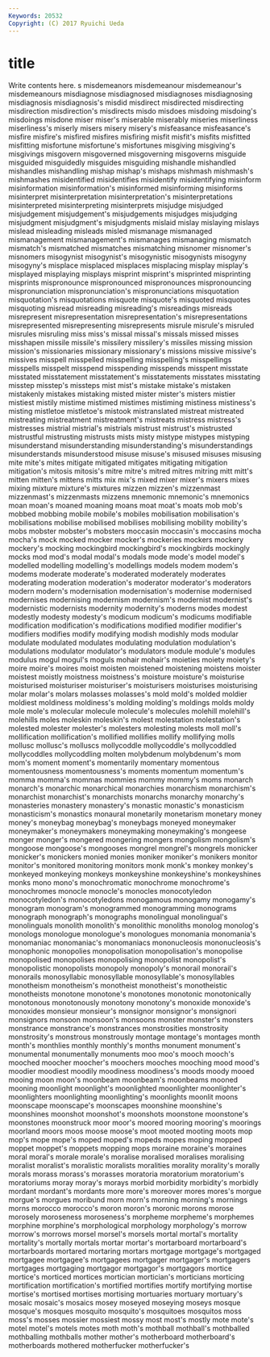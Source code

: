 ```yaml
---
Keywords: 20532 
Copyright: (C) 2017 Ryuichi Ueda
---
```


# title

Write contents here.
s misdemeanors misdemeanour misdemeanour's misdemeanours misdiagnose misdiagnosed
misdiagnoses misdiagnosing misdiagnosis misdiagnosis's misdid misdirect misdirected misdirecting misdirection misdirection's
misdirects misdo misdoes misdoing misdoing's misdoings misdone miser miser's miserable
miserably miseries miserliness miserliness's miserly misers misery misery's misfeasance misfeasance's
misfire misfire's misfired misfires misfiring misfit misfit's misfits misfitted misfitting
misfortune misfortune's misfortunes misgiving misgiving's misgivings misgovern misgoverned misgoverning misgoverns
misguide misguided misguidedly misguides misguiding mishandle mishandled mishandles mishandling mishap
mishap's mishaps mishmash mishmash's mishmashes misidentified misidentifies misidentify misidentifying misinform
misinformation misinformation's misinformed misinforming misinforms misinterpret misinterpretation misinterpretation's misinterpretations misinterpreted
misinterpreting misinterprets misjudge misjudged misjudgement misjudgement's misjudgements misjudges misjudging misjudgment
misjudgment's misjudgments mislaid mislay mislaying mislays mislead misleading misleads misled
mismanage mismanaged mismanagement mismanagement's mismanages mismanaging mismatch mismatch's mismatched mismatches
mismatching misnomer misnomer's misnomers misogynist misogynist's misogynistic misogynists misogyny misogyny's
misplace misplaced misplaces misplacing misplay misplay's misplayed misplaying misplays misprint
misprint's misprinted misprinting misprints mispronounce mispronounced mispronounces mispronouncing mispronunciation mispronunciation's
mispronunciations misquotation misquotation's misquotations misquote misquote's misquoted misquotes misquoting misread
misreading misreading's misreadings misreads misrepresent misrepresentation misrepresentation's misrepresentations misrepresented misrepresenting
misrepresents misrule misrule's misruled misrules misruling miss miss's missal missal's
missals missed misses misshapen missile missile's missilery missilery's missiles missing
mission mission's missionaries missionary missionary's missions missive missive's missives misspell
misspelled misspelling misspelling's misspellings misspells misspelt misspend misspending misspends misspent
misstate misstated misstatement misstatement's misstatements misstates misstating misstep misstep's missteps
mist mist's mistake mistake's mistaken mistakenly mistakes mistaking misted mister
mister's misters mistier mistiest mistily mistime mistimed mistimes mistiming mistiness
mistiness's misting mistletoe mistletoe's mistook mistranslated mistreat mistreated mistreating mistreatment
mistreatment's mistreats mistress mistress's mistresses mistrial mistrial's mistrials mistrust mistrust's
mistrusted mistrustful mistrusting mistrusts mists misty mistype mistypes mistyping misunderstand
misunderstanding misunderstanding's misunderstandings misunderstands misunderstood misuse misuse's misused misuses misusing
mite mite's mites mitigate mitigated mitigates mitigating mitigation mitigation's mitosis
mitosis's mitre mitre's mitred mitres mitring mitt mitt's mitten mitten's
mittens mitts mix mix's mixed mixer mixer's mixers mixes mixing
mixture mixture's mixtures mizzen mizzen's mizzenmast mizzenmast's mizzenmasts mizzens mnemonic
mnemonic's mnemonics moan moan's moaned moaning moans moat moat's moats
mob mob's mobbed mobbing mobile mobile's mobiles mobilisation mobilisation's mobilisations
mobilise mobilised mobilises mobilising mobility mobility's mobs mobster mobster's mobsters
moccasin moccasin's moccasins mocha mocha's mock mocked mocker mocker's mockeries
mockers mockery mockery's mocking mockingbird mockingbird's mockingbirds mockingly mocks mod
mod's modal modal's modals mode mode's model model's modelled modelling
modelling's modellings models modem modem's modems moderate moderate's moderated moderately
moderates moderating moderation moderation's moderator moderator's moderators modern modern's modernisation
modernisation's modernise modernised modernises modernising modernism modernism's modernist modernist's modernistic
modernists modernity modernity's moderns modes modest modestly modesty modesty's modicum
modicum's modicums modifiable modification modification's modifications modified modifier modifier's modifiers
modifies modify modifying modish modishly mods modular modulate modulated modulates
modulating modulation modulation's modulations modulator modulator's modulators module module's modules
modulus mogul mogul's moguls mohair mohair's moieties moiety moiety's moire
moire's moires moist moisten moistened moistening moistens moister moistest moistly
moistness moistness's moisture moisture's moisturise moisturised moisturiser moisturiser's moisturisers moisturises
moisturising molar molar's molars molasses molasses's mold mold's molded moldier
moldiest moldiness moldiness's molding molding's moldings molds moldy mole mole's
molecular molecule molecule's molecules molehill molehill's molehills moles moleskin moleskin's
molest molestation molestation's molested molester molester's molesters molesting molests moll
moll's mollification mollification's mollified mollifies mollify mollifying molls mollusc mollusc's
molluscs mollycoddle mollycoddle's mollycoddled mollycoddles mollycoddling molten molybdenum molybdenum's mom
mom's moment moment's momentarily momentary momentous momentousness momentousness's moments momentum
momentum's momma momma's mommas mommies mommy mommy's moms monarch monarch's
monarchic monarchical monarchies monarchism monarchism's monarchist monarchist's monarchists monarchs monarchy
monarchy's monasteries monastery monastery's monastic monastic's monasticism monasticism's monastics monaural
monetarily monetarism monetary money money's moneybag moneybag's moneybags moneyed moneymaker
moneymaker's moneymakers moneymaking moneymaking's mongeese monger monger's mongered mongering mongers
mongolism mongolism's mongoose mongoose's mongooses mongrel mongrel's mongrels monicker monicker's
monickers monied monies moniker moniker's monikers monitor monitor's monitored monitoring
monitors monk monk's monkey monkey's monkeyed monkeying monkeys monkeyshine monkeyshine's
monkeyshines monks mono mono's monochromatic monochrome monochrome's monochromes monocle monocle's
monocles monocotyledon monocotyledon's monocotyledons monogamous monogamy monogamy's monogram monogram's monogrammed
monogramming monograms monograph monograph's monographs monolingual monolingual's monolinguals monolith monolith's
monolithic monoliths monolog monolog's monologs monologue monologue's monologues monomania monomania's
monomaniac monomaniac's monomaniacs mononucleosis mononucleosis's monophonic monopolies monopolisation monopolisation's monopolise
monopolised monopolises monopolising monopolist monopolist's monopolistic monopolists monopoly monopoly's monorail
monorail's monorails monosyllabic monosyllable monosyllable's monosyllables monotheism monotheism's monotheist monotheist's
monotheistic monotheists monotone monotone's monotones monotonic monotonically monotonous monotonously monotony
monotony's monoxide monoxide's monoxides monsieur monsieur's monsignor monsignor's monsignori monsignors
monsoon monsoon's monsoons monster monster's monsters monstrance monstrance's monstrances monstrosities
monstrosity monstrosity's monstrous monstrously montage montage's montages month month's monthlies
monthly monthly's months monument monument's monumental monumentally monuments moo moo's
mooch mooch's mooched moocher moocher's moochers mooches mooching mood mood's
moodier moodiest moodily moodiness moodiness's moods moody mooed mooing moon
moon's moonbeam moonbeam's moonbeams mooned mooning moonlight moonlight's moonlighted moonlighter
moonlighter's moonlighters moonlighting moonlighting's moonlights moonlit moons moonscape moonscape's moonscapes
moonshine moonshine's moonshines moonshot moonshot's moonshots moonstone moonstone's moonstones moonstruck
moor moor's moored mooring mooring's moorings moorland moors moos moose
moose's moot mooted mooting moots mop mop's mope mope's moped
moped's mopeds mopes moping mopped moppet moppet's moppets mopping mops
moraine moraine's moraines moral moral's morale morale's moralise moralised moralises
moralising moralist moralist's moralistic moralists moralities morality morality's morally morals
morass morass's morasses moratoria moratorium moratorium's moratoriums moray moray's morays
morbid morbidity morbidity's morbidly mordant mordant's mordants more more's moreover
mores mores's morgue morgue's morgues moribund morn morn's morning morning's
mornings morns morocco morocco's moron moron's moronic morons morose morosely
moroseness moroseness's morpheme morpheme's morphemes morphine morphine's morphological morphology morphology's
morrow morrow's morrows morsel morsel's morsels mortal mortal's mortality mortality's
mortally mortals mortar mortar's mortarboard mortarboard's mortarboards mortared mortaring mortars
mortgage mortgage's mortgaged mortgagee mortgagee's mortgagees mortgager mortgager's mortgagers mortgages
mortgaging mortgagor mortgagor's mortgagors mortice mortice's morticed mortices mortician mortician's
morticians morticing mortification mortification's mortified mortifies mortify mortifying mortise mortise's
mortised mortises mortising mortuaries mortuary mortuary's mosaic mosaic's mosaics mosey
moseyed moseying moseys mosque mosque's mosques mosquito mosquito's mosquitoes mosquitos
moss moss's mosses mossier mossiest mossy most most's mostly mote
mote's motel motel's motels motes moth moth's mothball mothball's mothballed
mothballing mothballs mother mother's motherboard motherboard's motherboards mothered motherfucker motherfucker's
